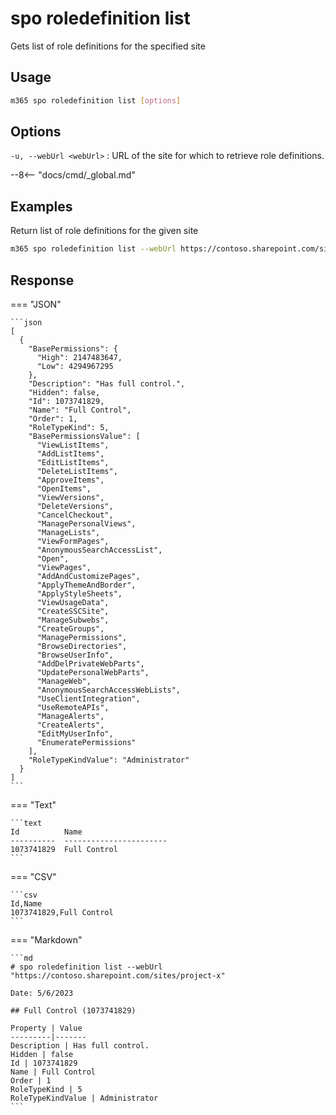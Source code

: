 # spo roledefinition list

Gets list of role definitions for the specified site

## Usage

```sh
m365 spo roledefinition list [options]
```

## Options

`-u, --webUrl <webUrl>`
: URL of the site for which to retrieve role definitions.

--8<-- "docs/cmd/_global.md"

## Examples

Return list of role definitions for the given site

```sh
m365 spo roledefinition list --webUrl https://contoso.sharepoint.com/sites/project-x
```

## Response

=== "JSON"

    ```json
    [
      {
        "BasePermissions": {
          "High": 2147483647,
          "Low": 4294967295
        },
        "Description": "Has full control.",
        "Hidden": false,
        "Id": 1073741829,
        "Name": "Full Control",
        "Order": 1,
        "RoleTypeKind": 5,
        "BasePermissionsValue": [
          "ViewListItems",
          "AddListItems",
          "EditListItems",
          "DeleteListItems",
          "ApproveItems",
          "OpenItems",
          "ViewVersions",
          "DeleteVersions",
          "CancelCheckout",
          "ManagePersonalViews",
          "ManageLists",
          "ViewFormPages",
          "AnonymousSearchAccessList",
          "Open",
          "ViewPages",
          "AddAndCustomizePages",
          "ApplyThemeAndBorder",
          "ApplyStyleSheets",
          "ViewUsageData",
          "CreateSSCSite",
          "ManageSubwebs",
          "CreateGroups",
          "ManagePermissions",
          "BrowseDirectories",
          "BrowseUserInfo",
          "AddDelPrivateWebParts",
          "UpdatePersonalWebParts",
          "ManageWeb",
          "AnonymousSearchAccessWebLists",
          "UseClientIntegration",
          "UseRemoteAPIs",
          "ManageAlerts",
          "CreateAlerts",
          "EditMyUserInfo",
          "EnumeratePermissions"
        ],
        "RoleTypeKindValue": "Administrator"
      }
    ]
    ```

=== "Text"

    ```text
    Id          Name
    ----------  -----------------------
    1073741829  Full Control
    ```

=== "CSV"

    ```csv
    Id,Name
    1073741829,Full Control
    ```

=== "Markdown"

    ```md
    # spo roledefinition list --webUrl "https://contoso.sharepoint.com/sites/project-x"

    Date: 5/6/2023

    ## Full Control (1073741829)

    Property | Value
    ---------|-------
    Description | Has full control.
    Hidden | false
    Id | 1073741829
    Name | Full Control
    Order | 1
    RoleTypeKind | 5
    RoleTypeKindValue | Administrator
    ```
